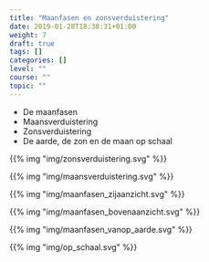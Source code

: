 ```yaml
---
title: "Maanfasen en zonsverduistering"
date: 2019-01-28T18:38:31+01:00
weight: 7
draft: true
tags: []
categories: []
level: ""
course: ""
topic: ""
---
```

* De maanfasen
* Maansverduistering
* Zonsverduistering
* De aarde, de zon en de maan op schaal

{{% img "img/zonsverduistering.svg" %}}

{{% img "img/maansverduistering.svg" %}}

{{% img "img/maanfasen_zijaanzicht.svg" %}}

{{% img "img/maanfasen_bovenaanzicht.svg" %}}

{{% img "img/maanfasen_vanop_aarde.svg" %}}

{{% img "img/op_schaal.svg" %}}
